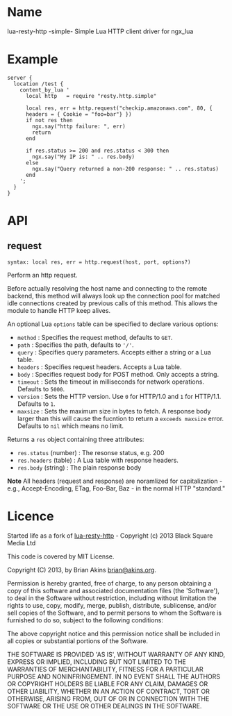Name
====

lua-resty-http -simple- Simple Lua HTTP client driver for ngx_lua

Example
=======

    server {
      location /test {
        content_by_lua '
          local http   = require "resty.http.simple"

          local res, err = http.request("checkip.amazonaws.com", 80, {
          headers = { Cookie = "foo=bar"} })
          if not res then
            ngx.say("http failure: ", err)
            return
          end

          if res.status >= 200 and res.status < 300 then
            ngx.say("My IP is: " .. res.body)
          else
            ngx.say("Query returned a non-200 response: " .. res.status)
          end
        ';
      }
    }

API
===

request
---
`syntax: local res, err = http.request(host, port, options?)`

Perform an http request.

Before actually resolving the host name and connecting to the remote
backend, this method will always look up the connection pool for
matched idle connections created by previous calls of this
method. This allows the module to handle HTTP keep alives.

An optional Lua `options` table can be specified to declare various options:

* `method`
: Specifies the request method, defaults to `GET`.
* `path`
: Specifies the path, defaults to `'/'`.
* `query`
: Specifies query parameters. Accepts either a string or a Lua table.
* `headers`
: Specifies request headers. Accepts a Lua table. 
* `body`
: Specifies request body for POST method. Only accepts a string.
* `timeout`
: Sets the timeout in milliseconds for network operations. Defaults to `5000`.
* `version`
: Sets the HTTP version. Use `0` for HTTP/1.0 and `1` for
HTTP/1.1. Defaults to `1`.
* `maxsize`
: Sets the maximum size in bytes to fetch. A response body larger than
this will cause the fucntion to return a `exceeds maxsize`
error. Defaults to `nil` which means no limit.


Returns a `res` object containing three attributes:

* `res.status` (number)
: The resonse status, e.g. 200
* `res.headers` (table)
: A Lua table with response headers. 
* `res.body` (string)
: The plain response body

**Note** All headers (request and response) are noramlized for
capitalization - e.g., Accept-Encoding, ETag, Foo-Bar, Baz - in the
normal HTTP "standard."

Licence
=======

Started life as a fork of
[lua-resty-http](https://github.com/bsm/lua-resty-http) - Copyright (c) 2013 Black Square Media Ltd

This code is covered by MIT License. 

Copyright (C) 2013, by Brian Akins <brian@akins.org>.

Permission is hereby granted, free of charge, to any person obtaining
a copy of this software and associated documentation files (the
'Software'), to deal in the Software without restriction, including
without limitation the rights to use, copy, modify, merge, publish,
distribute, sublicense, and/or sell copies of the Software, and to
permit persons to whom the Software is furnished to do so, subject to
the following conditions:

The above copyright notice and this permission notice shall be
included in all copies or substantial portions of the Software.

THE SOFTWARE IS PROVIDED 'AS IS', WITHOUT WARRANTY OF ANY KIND,
EXPRESS OR IMPLIED, INCLUDING BUT NOT LIMITED TO THE WARRANTIES OF
MERCHANTABILITY, FITNESS FOR A PARTICULAR PURPOSE AND NONINFRINGEMENT.
IN NO EVENT SHALL THE AUTHORS OR COPYRIGHT HOLDERS BE LIABLE FOR ANY
CLAIM, DAMAGES OR OTHER LIABILITY, WHETHER IN AN ACTION OF CONTRACT,
TORT OR OTHERWISE, ARISING FROM, OUT OF OR IN CONNECTION WITH THE
SOFTWARE OR THE USE OR OTHER DEALINGS IN THE SOFTWARE.
